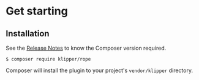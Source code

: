 Get starting
============

## Installation

See the [Release Notes](https://github.com/klipperdev/rope/releases)
to know the Composer version required.

```shell
$ composer require klipper/rope
```

Composer will install the plugin to your project's `vendor/klipper` directory.
